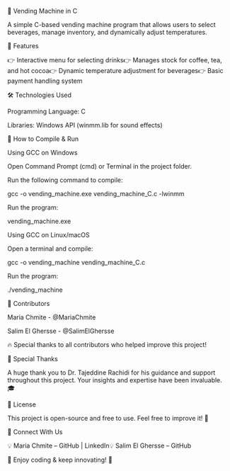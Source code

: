 🥤 Vending Machine in C

A simple C-based vending machine program that allows users to select beverages, manage inventory, and dynamically adjust temperatures.

📌 Features

👉 Interactive menu for selecting drinks👉 Manages stock for coffee, tea, and hot cocoa👉 Dynamic temperature adjustment for beverages👉 Basic payment handling system

🛠️ Technologies Used

Programming Language: C

Libraries: Windows API (winmm.lib for sound effects)

🚀 How to Compile & Run

Using GCC on Windows

Open Command Prompt (cmd) or Terminal in the project folder.

Run the following command to compile:

gcc -o vending_machine.exe vending_machine_C.c -lwinmm  

Run the program:

vending_machine.exe  

Using GCC on Linux/macOS

Open a terminal and compile:

gcc -o vending_machine vending_machine_C.c  

Run the program:

./vending_machine  

👥 Contributors

Maria Chmite - @MariaChmite

Salim El Ghersse - @SalimElGhersse

🔥 Special thanks to all contributors who helped improve this project!

🙏 Special Thanks

A huge thank you to Dr. Tajeddine Rachidi for his guidance and support throughout this project. Your insights and expertise have been invaluable. 🎓

📄 License

This project is open-source and free to use. Feel free to improve it! 🚀

💌 Connect With Us

💡 Maria Chmite – GitHub | LinkedIn💡 Salim El Ghersse – GitHub

🎉 Enjoy coding & keep innovating! 🚀

